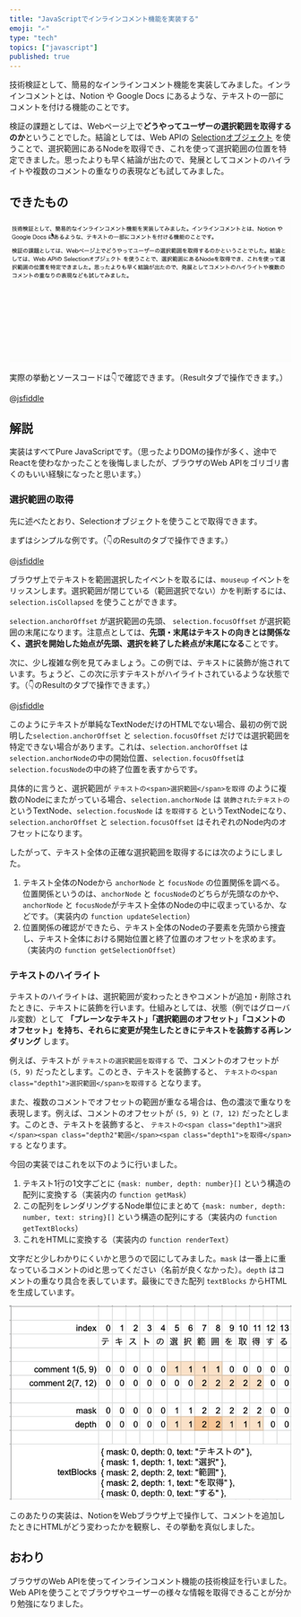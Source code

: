```yaml
---
title: "JavaScriptでインラインコメント機能を実装する"
emoji: "✍️"
type: "tech"
topics: ["javascript"]
published: true
---
```


技術検証として、簡易的なインラインコメント機能を実装してみました。インラインコメントとは、Notion や Google Docs にあるような、テキストの一部にコメントを付ける機能のことです。

検証の課題としては、Webページ上で**どうやってユーザーの選択範囲を取得するのか**ということでした。結論としては、Web APIの [Selectionオブジェクト](https://developer.mozilla.org/ja/docs/Web/API/Selection) を使うことで、選択範囲にあるNodeを取得でき、これを使って選択範囲の位置を特定できました。思ったよりも早く結論が出たので、発展としてコメントのハイライトや複数のコメントの重なりの表現なども試してみました。

## できたもの

![](/images/articles/inline-comment-js/demo.gif)

実際の挙動とソースコードは👇で確認できます。（Resultタブで操作できます。）

@[jsfiddle](https://jsfiddle.net/bisque/a51fud6m/783/)

## 解説

実装はすべてPure JavaScriptです。（思ったよりDOMの操作が多く、途中でReactを使わなかったことを後悔しましたが、ブラウザのWeb APIをゴリゴリ書くのもいい経験になったと思います。）

### 選択範囲の取得

先に述べたとおり、Selectionオブジェクトを使うことで取得できます。

まずはシンプルな例です。（👇のResultのタブで操作できます。）

@[jsfiddle](https://jsfiddle.net/bisque/46j0prne/18/)

ブラウザ上でテキストを範囲選択したイベントを取るには、`mouseup` イベントをリッスンします。選択範囲が閉じている（範囲選択でない）かを判断するには、`selection.isCollapsed` を使うことができます。

`selection.anchorOffset` が選択範囲の先頭、 `selection.focusOffset` が選択範囲の末尾になります。注意点としては、**先頭・末尾はテキストの向きとは関係なく、選択を開始した始点が先頭、選択を終了した終点が末尾になる**ことです。

次に、少し複雑な例を見てみましょう。この例では、テキストに装飾が施されています。ちょうど、この次に示すテキストがハイライトされているような状態です。（👇のResultのタブで操作できます。）

@[jsfiddle](https://jsfiddle.net/bisque/k1ws4ucm/14/)

このようにテキストが単純なTextNodeだけのHTMLでない場合、最初の例で説明した`selection.anchorOffset` と `selection.focusOffset` だけでは選択範囲を特定できない場合があります。これは、`selection.anchorOffset` は`selection.anchorNode`の中の開始位置、`selection.focusOffset`は`selection.focusNode`の中の終了位置を表すからです。

具体的に言うと、選択範囲が `テキストの<span>選択範囲</span>を取得` のように複数のNodeにまたがっている場合、`selection.anchorNode` は `装飾されたテキストの` というTextNode、`selection.focusNode` は `を取得する` というTextNodeになり、`selection.anchorOffset` と `selection.focusOffset` はそれぞれのNode内のオフセットになります。

したがって、テキスト全体の正確な選択範囲を取得するには次のようにしました。

1. テキスト全体のNodeから `anchorNode` と `focusNode` の位置関係を調べる。位置関係というのは、`anchorNode` と `focusNode`のどちらが先頭なのかや、`anchorNode` と `focusNode`がテキスト全体のNodeの中に収まっているか、などです。（実装内の `function updateSelection`）
2. 位置関係の確認ができたら、テキスト全体のNodeの子要素を先頭から捜査し、テキスト全体における開始位置と終了位置のオフセットを求めます。（実装内の `function getSelectionOffset`）

### テキストのハイライト

テキストのハイライトは、選択範囲が変わったときやコメントが追加・削除されたときに、テキストに装飾を行います。仕組みとしては、状態（例ではグローバル変数）として **「プレーンなテキスト」「選択範囲のオフセット」「コメントのオフセット」を持ち、それらに変更が発生したときにテキストを装飾する再レンダリング** します。

例えば、テキストが `テキストの選択範囲を取得する` で、コメントのオフセットが `(5, 9)` だったとします。このとき、テキストを装飾すると、 `テキストの<span class="depth1">選択範囲</span>を取得する` となります。

また、複数のコメントでオフセットの範囲が重なる場合は、色の濃淡で重なりを表現します。例えば、コメントのオフセットが `(5, 9)` と `(7, 12)` だったとします。このとき、テキストを装飾すると、 `テキストの<span class="depth1">選択</span><span class="depth2"範囲</span><span class="depth1">を取得</span>する` となります。

今回の実装ではこれを以下のように行いました。

1. テキスト1行の1文字ごとに `{mask: number, depth: number}[]` という構造の配列に変換する（実装内の `function getMask`）
2. この配列をレンダリングするNode単位にまとめて `{mask: number, depth: number, text: string}[]` という構造の配列にする（実装内の `function getTextBlocks`）
3. これをHTMLに変換する（実装内の `function renderText`）

文字だと少しわかりにくいかと思うので図にしてみました。`mask` は一番上に重なっているコメントのidと思ってください（名前が良くなかった）。`depth` はコメントの重なり具合を表しています。最後にできた配列 `textBlocks` からHTMLを生成しています。

![](/images/articles/inline-comment-js/mask.png)

このあたりの実装は、NotionをWebブラウザ上で操作して、コメントを追加したときにHTMLがどう変わったかを観察し、その挙動を真似しました。

## おわり

ブラウザのWeb APIを使ってインラインコメント機能の技術検証を行いました。Web APIを使うことでブラウザやユーザーの様々な情報を取得できることが分かり勉強になりました。
